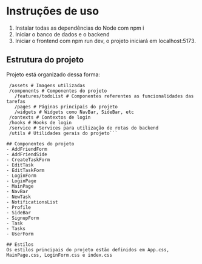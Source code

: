 # Instruções de uso

1. Instalar todas as dependências do Node com npm i
2. Iniciar o banco de dados e o backend
3. Iniciar o frontend com npm run dev, o projeto iniciará em localhost:5173.

## Estrutura do projeto

Projeto está organizado dessa forma:
```/src
 /assets # Imagens utilizadas
 /components # Componentes do projeto
   /features/todoList # Componentes referentes as funcionalidades das tarefas
   /pages # Páginas principais do projeto
   /widgets # Widgets como NavBar, SideBar, etc
 /contexts # Contextos de login
 /hooks # Hooks de login
 /service # Services para utilização de rotas do backend
 /utils # Utilidades gerais do projeto```

## Componentes do projeto
- AddFriendForm
- AddFriendSide
- CreateTaskForm
- EditTask
- EditTaskForm
- LoginForm
- LoginPage
- MainPage
- NavBar
- NewTask
- NotificationsList
- Profile
- SideBar
- SignupForm
- Task
- Tasks
- UserForm

## Estilos
Os estilos principais do projeto estão definidos em App.css, MainPage.css, LoginForm.css e index.css

